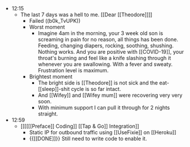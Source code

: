 - 12:15
    - The last 7 days was a hell to me. [[Dear [[Theodore]]]] 
        - Failed ((b0k_TvUPK))
        - Worst moment
            - Imagine 4am in the morning, your 3 week old son is screaming in pain for no reason, all things has been done. Feeding, changing diapers, rocking, soothing, shushing. Nothing works. And you are positive with [[COVID-19]], your throat's burning and feel like a knife slashing through it whenever you are swallowing. With a fever and sweaty. Frustration level is maximum.
        - Brightest moment
            - The bright side is [[Theodore]] is not sick and the eat-[[sleep]]-shit cycle is so far intact.
            - And [[Wifey]] and [[Wifey mum]] were recovering very very soon.
            - With minimum support I can pull it through for 2 nights straight.
- 12:59
    - [[[[[[Preface]] Coding]] [[Tap & Go]] Integration]]
        - Static IP for outbound traffic using [[UseFixie]] on [[Heroku]]
        - {{[[DONE]]}} Still need to write code to enable it. 
